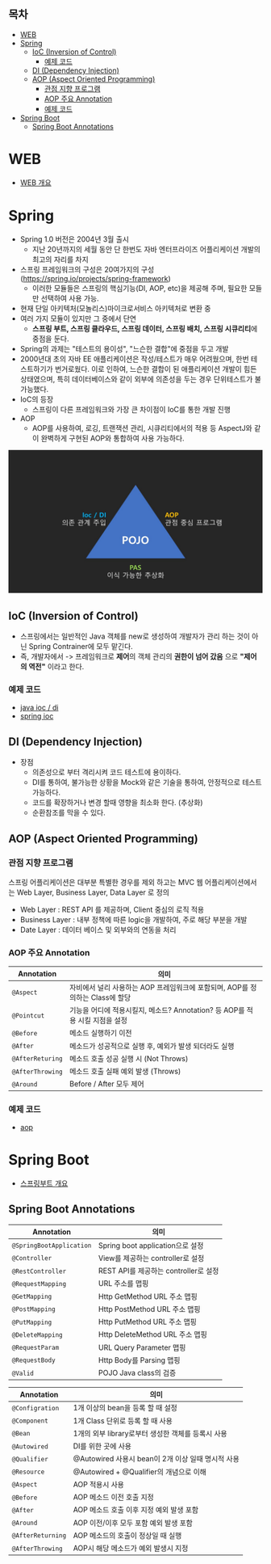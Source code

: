 ## 목차

- [WEB](#web)
- [Spring](#spring)
  - [IoC (Inversion of Control)](#ioc-inversion-of-control)
    - [예제 코드](#예제-코드)
  - [DI (Dependency Injection)](#di-dependency-injection)
  - [AOP (Aspect Oriented Programming)](#aop-aspect-oriented-programming)
    - [관점 지향 프로그램](#관점-지향-프로그램)
    - [AOP 주요 Annotation](#aop-주요-annotation)
    - [예제 코드](#예제-코드-1)
- [Spring Boot](#spring-boot)
  - [Spring Boot Annotations](#spring-boot-annotations)

# WEB

- [WEB 개요](./1_web)

# Spring

- Spring 1.0 버전은 2004년 3월 출시
  - 지난 20년까지의 세월 동안 단 한번도 자바 엔터프라이즈 어플리케이션 개발의 최고의 자리를 차지
- 스프링 프레임워크의 구성은 20여가지의 구성(https://spring.io/projects/spring-framework)
  - 이러한 모듈들은 스프링의 핵심기능(DI, AOP, etc)을 제공해 주며, 필요한 모들만 선택하여 사용 가능.
- 현재 단일 아키텍처(모놀리스)마이크로서비스 아키텍처로 변환 중
- 여러 가지 모듈이 있지만 그 중에서 단연
  - **스프링 부트, 스프링 클라우드, 스프링 데이터, 스프링 배치, 스프링 시큐리티**에 중점을 둔다.
- Spring의 과제는 "테스트의 용이성", "느슨한 결합"에 중점을 두고 개발
- 2000년대 초의 자바 EE 애플리케이션은 작성/테스트가 매우 어려웠으며, 한번 테스트하기가 번거로웠다. 이로 인하여, 느슨한 결합이 된 애플리케이션 개발이 힘든 상태였으며, 특히 데이터베이스와 같이 외부에 의존성을 두는 경우 단위테스트가 불가능했다.
- IoC의 등장
  - 스프링이 다른 프레임워크와 가장 큰 차이점이 IoC를 통한 개발 진행
- AOP
  - AOP를 사용하여, 로깅, 트랜잭션 관리, 시큐리티에서의 적용 등 AspectJ와 같이 완벽하게 구현된 AOP와 통합하여 사용 가능하다.

![](./images/spring.jpg)

## IoC (Inversion of Control)

- 스프링에서는 일반적인 Java 객체를 new로 생성하여 개발자가 관리 하는 것이 아닌 Spring Contrainer에 모두 맡긴다.
- 즉, 개발자에서 -> 프레임워크로 **제어**의 객체 관리의 **권한이 넘어 갔음** 으로 **"제어의 역전"** 이라고 한다.

### 예제 코드

- [java ioc / di](./3_ioc)
- [spring ioc](./4_spring-ioc)

## DI (Dependency Injection)

- 장점
  - 의존성으로 부터 격리시켜 코드 테스트에 용이하다.
  - DI를 통하여, 불가능한 상황을 Mock와 같은 기술을 통하여, 안정적으로 테스트 가능하다.
  - 코드를 확장하거나 변경 할때 영향을 최소화 한다. (추상화)
  - 순환참조를 막을 수 있다.

## AOP (Aspect Oriented Programming)

### 관점 지향 프로그램

스프링 어플리케이션은 대부분 특별한 경우를 제외 하고는 MVC 웹 어플리케이션에서는 Web Layer, Business Layer, Data Layer 로 정의

- Web Layer : REST API 를 제공하며, Client 중심의 로직 적용
- Business Layer : 내부 정책에 따른 logic을 개발하여, 주로 해당 부분을 개발
- Date Layer : 데이터 베이스 및 외부와의 연동을 처리

### AOP 주요 Annotation

|Annotation|의미|
|---|---|
|`@Aspect`|자비에서 널리 사용하는 AOP 프레임워크에 포함되며, AOP를 정의하는 Class에 할당|
|`@Pointcut`|기능을 어디에 적용시킬지, 메소드? Annotation? 등 AOP를 적용 시킬 지점을 설정|
|`@Before`|메소드 실행하기 이전|
|`@After`|메소드가 성공적으로 실행 후, 예외가 발생 되더라도 실행|
|`@AfterReturing`|메소드 호출 성공 실행 시 (Not Throws)|
|`@AfterThrowing`|메소드 호출 실패 예외 발생 (Throws)|
|`@Around`|Before / After 모두 제어|

### 예제 코드

- [aop](./5_aop)

# Spring Boot

- [스프링부트 개요](./2_spring_boot)

## Spring Boot Annotations

|Annotation|의미|
|---|---|
|`@SpringBootApplication`|Spring boot application으로 설정|
|`@Controller`|View를 제공하는 controller로 설정|
|`@RestController`|REST API를 제공하는 controller로 설정|
|`@RequestMapping`|URL 주소를 맵핑|
|`@GetMapping`|Http GetMethod URL 주소 맵핑|
|`@PostMapping`|Http PostMethod URL 주소 맵핑|
|`@PutMapping`|Http PutMethod URL 주소 맵핑|
|`@DeleteMapping`|Http DeleteMethod URL 주소 맵핑|
|`@RequestParam`|URL Query Parameter 맵핑|
|`@RequestBody`|Http Body를 Parsing 맵핑|
|`@Valid`|POJO Java class의 검증|

|Annotation|의미|
|---|---|
|`@Configration`|1개 이상의 bean을 등록 할 때 설정|
|`@Component`|1개 Class 단위로 등록 할 때 사용|
|`@Bean`|1개의 외부 library로부터 생성한 객체를 등록시 사용|
|`@Autowired`|DI를 위한 곳에 사용|
|`@Qualifier`|@Autowired 사용시 bean이 2개 이상 일때 명시적 사용|
|`@Resource`|@Autowired + @Qualifier의 개념으로 이해|
|`@Aspect`|AOP 적용시 사용|
|`@Before`|AOP 메소드 이전 호출 지정|
|`@After`|AOP 메소드 호출 이후 지정 예외 발생 포함|
|`@Around`|AOP 이전/이후 모두 포함 예외 발생 포함|
|`@AfterReturning`|AOP 메소드의 호출이 정상일 때 실행|
|`@AfterThrowing`|AOP시 해당 메소드가 예외 발생시 지정|
